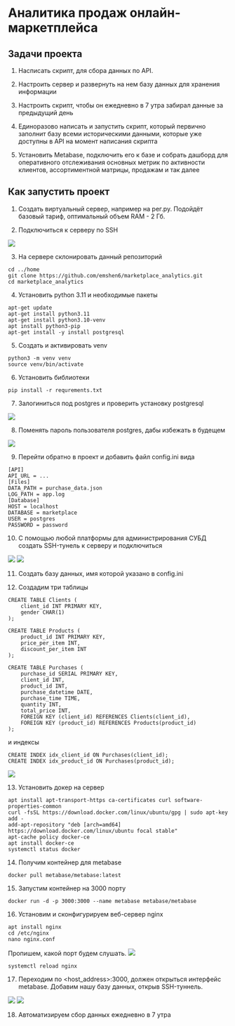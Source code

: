 # Аналитика продаж онлайн-маркетплейса

## Задачи проекта

1. Насписать скрипт, для сбора данных по API. 

2. Настроить сервер и развернуть на нем базу данных для хранения информации

3. Настроить скрипт, чтобы он ежедневно в 7 утра забирал данные за предыдущий день 

4. Единоразово написать и запустить скрипт, который первично заполнит базу всеми историческими данными, которые уже доступны в API на момент написания скрипта

5. Установить Metabase, подключить его к базе и собрать дашборд для оперативного отслеживания основных метрик по активности клиентов, ассортиментной матрицы, продажам и так далее

## Как запустить проект

1. Создать виртуальный сервер, например на рег.ру. Подойдёт базовый тариф, оптимальный объем RAM - 2 Гб.

2. Подключиться к серверу по SSH

![](img/1.png)

3. На сервере склонировать данный репозиторий

```
cd ../home
git clone https://github.com/emshen6/marketplace_analytics.git
cd marketplace_analytics
```

4. Установить python 3.11 и необходимые пакеты

```
apt-get update
apt-get install python3.11
apt-get install python3.10-venv
apt install python3-pip
apt-get install -y install postgresql
```

5. Создать и активировать venv

```
python3 -m venv venv
source venv/bin/activate
```

6. Установить библиотеки

```
pip install -r requrements.txt
```

7. Залогиниться под postgres и проверить установку postgresql

![](img/2.png)

8. Поменять пароль пользователя postgres, дабы избежать в будещем

![](img/3.png)

9. Перейти обратно в проект и добавить файл config.ini вида

```
[API]
API_URL = ...
[Files]
DATA_PATH = purchase_data.json
LOG_PATH = app.log
[Database]
HOST = localhost
DATABASE = marketplace
USER = postgres
PASSWORD = password
```

10. С помощью любой платформы для администрирования СУБД создать SSH-тунель к серверу и подключиться

![](img/4.png)
![](img/5.png)

11. Создать базу данных, имя которой указано в config.ini

12. Создадим три таблицы

```
CREATE TABLE Clients (
    client_id INT PRIMARY KEY,
    gender CHAR(1)
);

CREATE TABLE Products (
    product_id INT PRIMARY KEY,
    price_per_item INT,
    discount_per_item INT
);

CREATE TABLE Purchases (
    purchase_id SERIAL PRIMARY KEY,
    client_id INT,
    product_id INT,
    purchase_datetime DATE,
    purchase_time TIME,
    quantity INT,
    total_price INT,
    FOREIGN KEY (client_id) REFERENCES Clients(client_id),
    FOREIGN KEY (product_id) REFERENCES Products(product_id)
);
```

и индексы

```
CREATE INDEX idx_client_id ON Purchases(client_id);
CREATE INDEX idx_product_id ON Purchases(product_id);
```

![](img/6.png)

13. Установить докер на сервер
```
apt install apt-transport-https ca-certificates curl software-properties-common
curl -fsSL https://download.docker.com/linux/ubuntu/gpg | sudo apt-key add -
add-apt-repository "deb [arch=amd64] https://download.docker.com/linux/ubuntu focal stable"
apt-cache policy docker-ce
apt install docker-ce
systemctl status docker
```

14. Получим контейнер для metabase

```
docker pull metabase/metabase:latest
```

15. Запустим контейнер на 3000 порту

```
docker run -d -p 3000:3000 --name metabase metabase/metabase
```

16. Установим и сконфигурируем веб-сервер nginx

```
apt install nginx
cd /etc/nginx
nano nginx.conf
```
Пропишем, какой порт будем слушать.
![](img/7.png)

```
systemctl reload nginx
```

17. Переходим по <host_address>:3000, должен открыться интерфейс metabase. Добавим нашу базу данных, открыв SSH-туннель.

![](img/8.png)
![](img/9.png)

 18. Автоматизируем сбор данных ежедневно в 7 утра
